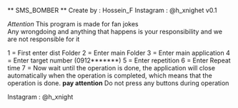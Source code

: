 
** SMS_BOMBER **
Create by : Hossein_F
Instagram : @h_xnighet
v0.1


*Attention*
This program is made for fan jokes                   
Any wrongdoing and anything that happens is your responsibility and we are not responsible for it

1 = First enter dist Folder
2 = Enter main Folder
3 = Enter main application
4 = Enter target number (0912*******)
5 = Enter repetition
6 = Enter Repeat time
7 = Now wait until the operation is done, the application will close automatically when the operation is completed, which means that the operation is done.
**pay attention**
Do not press any buttons during operation


Instagram : @h_xnight
